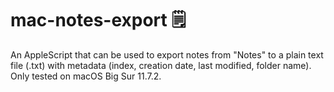# mac-notes-export :spiral_notepad:
An AppleScript that can be used to export notes from "Notes" to a plain text file (.txt) with metadata (index, creation date, last modified, folder name). Only tested on macOS Big Sur 11.7.2.
